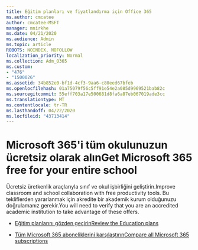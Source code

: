 ```yaml
---
title: Eğitim planları ve fiyatlandırma için Office 365
ms.author: cmcatee
author: cmcatee-MSFT
manager: mnirkhe
ms.date: 04/21/2020
ms.audience: Admin
ms.topic: article
ROBOTS: NOINDEX, NOFOLLOW
localization_priority: Normal
ms.collection: Adm_O365
ms.custom:
- "476"
- "1500026"
ms.assetid: 34b852e0-bf1d-4cf3-9aa6-c80eed67bfeb
ms.openlocfilehash: 01a75079f56c5ff91e54e2a085d9969521bab82c
ms.sourcegitcommit: 55eff703a17e500681d8fa6a87eb067019ade3cc
ms.translationtype: MT
ms.contentlocale: tr-TR
ms.lasthandoff: 04/22/2020
ms.locfileid: "43713414"
---
```

# <a name="get-microsoft-365-free-for-your-entire-school"></a><span data-ttu-id="8a979-102">Microsoft 365'i tüm okulunuzun ücretsiz olarak alın</span><span class="sxs-lookup"><span data-stu-id="8a979-102">Get Microsoft 365 free for your entire school</span></span>

<span data-ttu-id="8a979-103">Ücretsiz üretkenlik araçlarıyla sınıf ve okul işbirliğini geliştirin.</span><span class="sxs-lookup"><span data-stu-id="8a979-103">Improve classroom and school collaboration with free productivity tools.</span></span> <span data-ttu-id="8a979-104">Bu tekliflerden yararlanmak için akredite bir akademik kurum olduğunuzu doğrulamanız gerekir.</span><span class="sxs-lookup"><span data-stu-id="8a979-104">You will need to verify that you are an accredited academic institution to take advantage of these offers.</span></span>
  
- [<span data-ttu-id="8a979-105">Eğitim planlarını gözden geçirin</span><span class="sxs-lookup"><span data-stu-id="8a979-105">Review the Education plans</span></span>](https://products.office.com/academic/compare-office-365-education-plans)

- [<span data-ttu-id="8a979-106">Tüm Microsoft 365 aboneliklerini karşılaştırın</span><span class="sxs-lookup"><span data-stu-id="8a979-106">Compare all Microsoft 365 subscriptions</span></span>](https://products.office.com/business/compare-more-office-365-for-business-plans)